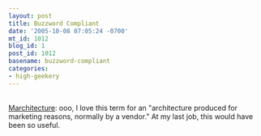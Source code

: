 ```yaml
---
layout: post
title: Buzzword Compliant
date: '2005-10-08 07:05:24 -0700'
mt_id: 1012
blog_id: 1
post_id: 1012
basename: buzzword-compliant
categories:
- high-geekery
---
```

<br /><a href="http://www.it-director.com/article.php?articleid=10992">Marchitecture</a>: ooo, I love this term for an "architecture produced for marketing reasons, normally by a vendor." At my last job, this would have been so useful.<br /><br /><br />
